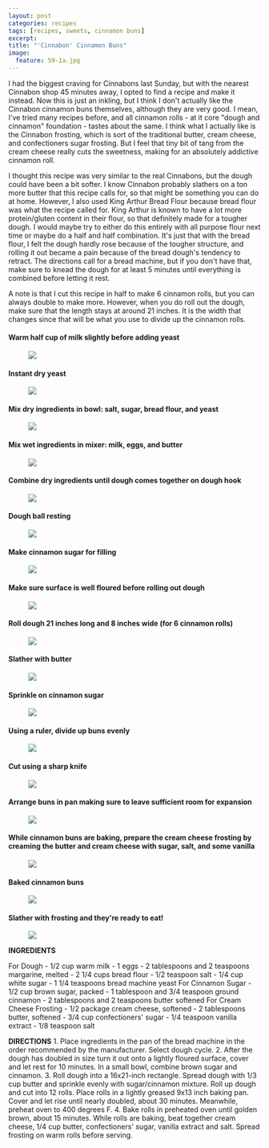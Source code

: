 ```yaml
---
layout: post
categories: recipes
tags: [recipes, sweets, cinnamon buns]
excerpt: 
title: "'Cinnabon' Cinnamon Buns"
image:
  feature: 59-1a.jpg
---
```


I had the biggest craving for Cinnabons last Sunday, but with the nearest Cinnabon shop 45 minutes away, I opted to find a recipe and make it instead.  Now this is just an inkling, but I think I don't actually like the Cinnabon cinnamon buns themselves, although they are very good.  I mean, I've tried many recipes before, and all cinnamon rolls - at it core "dough and cinnamon" foundation - tastes about the same.  I think what I actually like is the Cinnabon frosting, which is sort of the traditional butter, cream cheese, and confectioners sugar frosting. But I feel that tiny bit of tang from the cream cheese really cuts the sweetness, making for an absolutely addictive cinnamon roll.

I thought this recipe was very similar to the real Cinnabons, but the dough could have been a bit softer.  I know Cinnabon probably slathers on a ton more butter that this recipe calls for, so that might be something you can do at home.  However, I also used King Arthur Bread Flour because bread flour was what the recipe called for.  King Arthur is known to have a lot more protein/gluten content in their flour, so that definitely made for a tougher dough.  I would maybe try to either do this entirely with all purpose flour next time or maybe do a half and half combination.  It's just that with the bread flour, I felt the dough hardly rose because of the tougher structure, and rolling it out became a pain because of the bread dough's tendency to retract.  The directions call for a bread machine, but if you don't have that, make sure to knead the dough for at least 5 minutes until everything is combined before letting it rest.

A note is that I cut this recipe in half to make 6 cinnamon rolls, but you can always double to make more.  However, when you do roll out the dough, make sure that the length stays at around 21 inches.  It is the width that changes since that will be what you use to divide up the cinnamon rolls.

#### Warm half cup of milk slightly before adding yeast 
<figure> <img src='/images/59-2.png'> </figure>

#### Instant dry yeast
<figure> <img src='/images/59-3.png'> </figure>

#### Mix dry ingredients in bowl: salt, sugar, bread flour, and yeast
<figure> <img src='/images/59-4.png'> </figure>

#### Mix wet ingredients in mixer: milk, eggs, and butter
<figure> <img src='/images/59-5.png'> </figure>

#### Combine dry ingredients until dough comes together on dough hook
<figure> <img src='/images/59-6.png'> </figure>

#### Dough ball resting
<figure> <img src='/images/59-7.png'> </figure>

#### Make cinnamon sugar for filling
<figure> <img src='/images/59-8.png'> </figure>

#### Make sure surface is well floured before rolling out dough
<figure> <img src='/images/59-9.png'> </figure>

#### Roll dough 21 inches long and 8 inches wide (for 6 cinnamon rolls)
<figure> <img src='/images/59-10.png'> </figure>

#### Slather with butter
<figure> <img src='/images/59-11.png'> </figure>

#### Sprinkle on cinnamon sugar
<figure> <img src='/images/59-12.png'> </figure>

#### Using a ruler, divide up buns evenly
<figure> <img src='/images/59-13.png'> </figure>

#### Cut using a sharp knife
<figure> <img src='/images/59-14.png'> </figure>

#### Arrange buns in pan making sure to leave sufficient room for expansion
<figure> <img src='/images/59-15.png'> </figure>

#### While cinnamon buns are baking, prepare the cream cheese frosting by creaming the butter and cream cheese with sugar, salt, and some vanilla
<figure> <img src='/images/59-16.png'> </figure>

#### Baked cinnamon buns
<figure> <img src='/images/59-1.png'> </figure>

#### Slather with frosting and they're ready to eat!
<figure> <img src='/images/59-17.png'> </figure>
<section class='recipe'>
<p><strong>INGREDIENTS</strong></p>

<p>For Dough
- 1/2 cup warm milk 
- 1 eggs
- 2 tablespoons and 2 teaspoons margarine, melted
- 2 1/4 cups bread flour
- 1/2 teaspoon salt
- 1/4 cup white sugar
- 1 1/4 teaspoons bread machine yeast
 For Cinnamon Sugar
- 1/2 cup brown sugar, packed
- 1 tablespoon and 3/4 teaspoon ground cinnamon
- 2 tablespoons and 2 teaspoons butter softened
 For Cream Cheese Frosting
- 1/2 package cream cheese, softened
- 2 tablespoons butter, softened
- 3/4 cup confectioners&#39; sugar
- 1/4 teaspoon vanilla extract
- 1/8 teaspoon salt</p>

<p><strong>DIRECTIONS</strong>
1.	Place ingredients in the pan of the bread machine in the order recommended by the manufacturer. Select dough cycle.
2.	After the dough has doubled in size turn it out onto a lightly floured surface, cover and let rest for 10 minutes. In a small bowl, combine brown sugar and cinnamon.
3.	Roll dough into a 16x21-inch rectangle. Spread dough with 1/3 cup butter and sprinkle evenly with sugar/cinnamon mixture. Roll up dough and cut into 12 rolls. Place rolls in a lightly greased 9x13 inch baking pan. Cover and let rise until nearly doubled, about 30 minutes. Meanwhile, preheat oven to 400 degrees F.
4.	Bake rolls in preheated oven until golden brown, about 15 minutes. While rolls are baking, beat together cream cheese, 1/4 cup butter, confectioners&#39; sugar, vanilla extract and salt. Spread frosting on warm rolls before serving.</p></section>